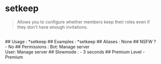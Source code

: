 # setkeep

> Allows you to configure whether members keep their roles even if they don't have enough invitations.

<br>
## Usage :
*setkeep
## Examples :
*setkeep
## Aliases :
None
## NSFW ?
- No
## Permissions :
Bot: Manage server
<br>
User: Manage server
## Slowmode :
- 3 seconds
## Premium Level
- Premium